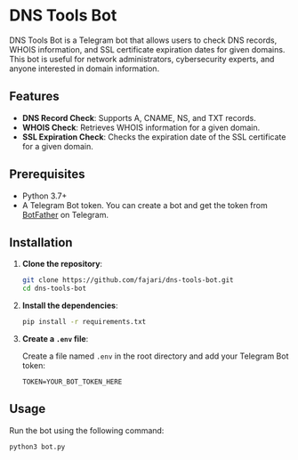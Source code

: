 # DNS Tools Bot

DNS Tools Bot is a Telegram bot that allows users to check DNS records, WHOIS information, and SSL certificate expiration dates for given domains. This bot is useful for network administrators, cybersecurity experts, and anyone interested in domain information.

## Features

- **DNS Record Check**: Supports A, CNAME, NS, and TXT records.
- **WHOIS Check**: Retrieves WHOIS information for a given domain.
- **SSL Expiration Check**: Checks the expiration date of the SSL certificate for a given domain.

## Prerequisites

- Python 3.7+
- A Telegram Bot token. You can create a bot and get the token from [BotFather](https://core.telegram.org/bots#botfather) on Telegram.

## Installation

1. **Clone the repository**:

    ```bash
    git clone https://github.com/fajari/dns-tools-bot.git
    cd dns-tools-bot
    ```

2. **Install the dependencies**:

    ```bash
    pip install -r requirements.txt
    ```

3. **Create a `.env` file**:

    Create a file named `.env` in the root directory and add your Telegram Bot token:

    ```plaintext
    TOKEN=YOUR_BOT_TOKEN_HERE
    ```

## Usage

Run the bot using the following command:

```bash
python3 bot.py
